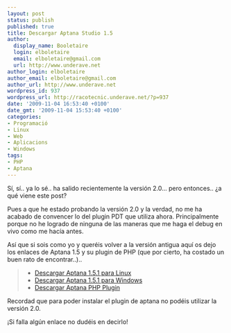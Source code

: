 ```yaml
---
layout: post
status: publish
published: true
title: Descargar Aptana Studio 1.5
author:
  display_name: Booletaire
  login: elboletaire
  email: elboletaire@gmail.com
  url: http://www.underave.net
author_login: elboletaire
author_email: elboletaire@gmail.com
author_url: http://www.underave.net
wordpress_id: 937
wordpress_url: http://racotecnic.underave.net/?p=937
date: '2009-11-04 16:53:40 +0100'
date_gmt: '2009-11-04 15:53:40 +0100'
categories:
- Programació
- Linux
- Web
- Aplicacions
- Windows
tags:
- PHP
- Aptana
---
```


Sí, sí.. ya lo sé.. ha salido recientemente la versión 2.0... pero entonces.. ¿a qué viene este post?

Pues a que he estado probando la versión 2.0 y la verdad, no me ha acabado de convencer lo del plugin PDT que utiliza ahora. Principalmente porque no he logrado de ninguna de las maneras que me haga el debug en vivo como me hacía antes.

Así que si sois como yo y queréis volver a la versión antigua aquí os dejo los enlaces de Aptana 1.5 y su plugin de PHP (que por cierto, ha costado un buen rato de encontrar..)..
<blockquote>

<ul>
<li><a href="http://www.warianoz.com/foros/showthread.php?t=248900" rel="nofollow" target="_blank">Descargar Aptana 1.5.1 para Linux</a></li>
<li><a href="http://www.viciowarez.com/descargar-warez-7/aptana-studio-professional-1-5-1-a-459113/" rel="nofollow" target="_blank">Descargar Aptana 1.5.1 para Windows</a></li>
<li><a href="http://update15.aptana.org/php/25753/com.aptana.ide.feature.editor.php-1.1.0.25753-42-7IcIlLRWU5z-z01N8UEX.zip" target="_blank" rel="nofollow">Descargar Aptana PHP Plugin</a></li>
</ul>
</blockquote>

Recordad que para poder instalar el plugin de aptana no podéis utilizar la versión 2.0.

¡Si falla algún enlace no dudéis en decirlo!
